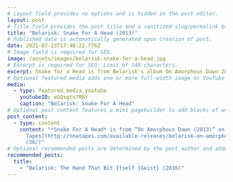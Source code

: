 ```yaml
---
# Layout field provides no options and is hidden in the post editor.
layout: post
# Title field provides the post title and a sanitized slug/permalink based on the title content. !!! Use a descriptive title and then do not change it !!!
title: "Belarisk: Snake For A Head (2013)"
# Published date is automatically generated upon creation of post.
date: 2021-07-23T17:48:22.776Z
# Image field is required for SEO.
image: /assets/images/belarisk-snake-for-a-head.jpg
# Excerpt is required for SEO. Limit of 140 characters.
excerpt: Snake for a Head is from Belarisk's album On Amorphous Dawn 2013 on NNA Tapes.
# Optional featured media adds one or more full-width image or YouTube embeds to the top of the post.
media:
  - type: featured_media_youtube
    youtubeID: eGQxgtv7RbY
    caption: "Belarisk: Snake For A Head"
# Optional post content features a mini pagebuilder to add blocks of written content, images, and YouTube embeds to the post. Recommended at least one instance of WYSIWYG block.
post_content:
  - type: content
    content: "*Snake For A Head* is from “On Amorphous Dawn (2013)” on [NNA
      Tapes](http://nnatapes.com/available-releases/belarisk-on-amorphous-dawn-\
      c36/)"
# Optional recommended posts are determined by the post author and added here. This is good for SEO and internal linking.
recommended_posts:
  title:
    - "Belarisk: The Hand That Bit Itself {Geist} (2016)"
---
```

